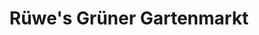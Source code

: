 ---
title: "Rüwe's Grüner Gartenmarkt"
url: /lohne-oldenburg/ruewes-gruener-gartenmarkt/
shop: Garten-Center
---